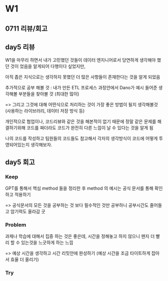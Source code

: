 # W1

## 0711 리뷰/회고

## day5 리뷰

W1을 마무리 하면서 내가 고민했던 것들이 데이터 엔지니어로서 당연하게 생각해야 했던 것이 었음을 알게되어 다행이다 싶었지만,

아직 좁은 지식으로는 생각하지 못했던 더 많은 사항들이 존재한다는 것을 알게 되었음

추가적으로 공부 해볼 것 : 내가 만든 ETL 프로세스 과정안에서 Dano가 예시 들어준 생각해볼 부분들을 찾아볼 것 (최대한 많이) 

=> 그리고 그것에 대해 어떤식으로 처리하는 것이 가장 좋은 방법이 될지 생각해볼것 (사용하는 라이브러리, 데이터 저장 방식 등)

개인적으로 협업이나, 코드리뷰와 같은 것을 해본적이 없기 때문에 정말 같은 문제를 해결하기위해 코드를 짜더라도 코드가 완전히 다른 느낌이 날 수 있다는 것을 알게 됨

나의 코드를 작성하고 팀원들의 코드들도 참고해서 각자의 생각방식이 코드에 어떻게 투영되어있는지 생각해보자.


## day5 회고

### Keep
GPT를 통해서 핵심 method 들을 정리한 후 method 의 예시는 공식 문서를 통해 확인하고 적용하기 

=> 공식문서의 모든 것을 공부하는 것 보다 필수적인 것만 공부하니 공부시간도 줄어들고 암기력도 올라감 굿

### Problem
과제나 학습에 대해서 집중 하는 것은 좋은데, 시간을 정해놓고 하지 않으니 왠지 더 빨리 할 수 있는것을 느긋하게 하는 느낌 

=> 예상 시간을 생각하고 시간 리밋안에 완성하기 (예상 시간을 조금 타이트하게 잡아서 효율 더 올리기)

### Try

